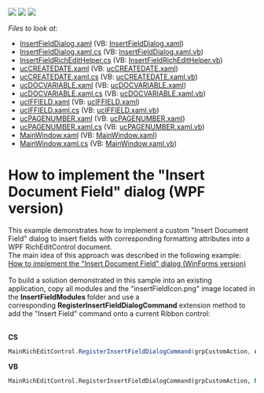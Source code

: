 <!-- default badges list -->
![](https://img.shields.io/endpoint?url=https://codecentral.devexpress.com/api/v1/VersionRange/128607786/21.1.5%2B)
[![](https://img.shields.io/badge/Open_in_DevExpress_Support_Center-FF7200?style=flat-square&logo=DevExpress&logoColor=white)](https://supportcenter.devexpress.com/ticket/details/T226421)
[![](https://img.shields.io/badge/📖_How_to_use_DevExpress_Examples-e9f6fc?style=flat-square)](https://docs.devexpress.com/GeneralInformation/403183)
<!-- default badges end -->
<!-- default file list -->
*Files to look at*:

* [InsertFieldDialog.xaml](./CS/InsertFieldModules/InsertFieldDialog.xaml) (VB: [InsertFieldDialog.xaml](./VB/InsertFieldModules/InsertFieldDialog.xaml))
* [InsertFieldDialog.xaml.cs](./CS/InsertFieldModules/InsertFieldDialog.xaml.cs) (VB: [InsertFieldDialog.xaml.vb](./VB/InsertFieldModules/InsertFieldDialog.xaml.vb))
* [InsertFieldRichEditHelper.cs](./CS/InsertFieldModules/InsertFieldRichEditHelper.cs) (VB: [InsertFieldRichEditHelper.vb](./VB/InsertFieldModules/InsertFieldRichEditHelper.vb))
* [ucCREATEDATE.xaml](./CS/InsertFieldModules/ucCREATEDATE.xaml) (VB: [ucCREATEDATE.xaml](./VB/InsertFieldModules/ucCREATEDATE.xaml))
* [ucCREATEDATE.xaml.cs](./CS/InsertFieldModules/ucCREATEDATE.xaml.cs) (VB: [ucCREATEDATE.xaml.vb](./VB/InsertFieldModules/ucCREATEDATE.xaml.vb))
* [ucDOCVARIABLE.xaml](./CS/InsertFieldModules/ucDOCVARIABLE.xaml) (VB: [ucDOCVARIABLE.xaml](./VB/InsertFieldModules/ucDOCVARIABLE.xaml))
* [ucDOCVARIABLE.xaml.cs](./CS/InsertFieldModules/ucDOCVARIABLE.xaml.cs) (VB: [ucDOCVARIABLE.xaml.vb](./VB/InsertFieldModules/ucDOCVARIABLE.xaml.vb))
* [ucIFFIELD.xaml](./CS/InsertFieldModules/ucIFFIELD.xaml) (VB: [ucIFFIELD.xaml](./VB/InsertFieldModules/ucIFFIELD.xaml))
* [ucIFFIELD.xaml.cs](./CS/InsertFieldModules/ucIFFIELD.xaml.cs) (VB: [ucIFFIELD.xaml.vb](./VB/InsertFieldModules/ucIFFIELD.xaml.vb))
* [ucPAGENUMBER.xaml](./CS/InsertFieldModules/ucPAGENUMBER.xaml) (VB: [ucPAGENUMBER.xaml](./VB/InsertFieldModules/ucPAGENUMBER.xaml))
* [ucPAGENUMBER.xaml.cs](./CS/InsertFieldModules/ucPAGENUMBER.xaml.cs) (VB: [ucPAGENUMBER.xaml.vb](./VB/InsertFieldModules/ucPAGENUMBER.xaml.vb))
* [MainWindow.xaml](./CS/MainWindow.xaml) (VB: [MainWindow.xaml](./VB/MainWindow.xaml))
* [MainWindow.xaml.cs](./CS/MainWindow.xaml.cs) (VB: [MainWindow.xaml.vb](./VB/MainWindow.xaml.vb))
<!-- default file list end -->
# How to implement the "Insert Document Field" dialog (WPF version)


<p>This example demonstrates how to implement a custom "Insert Document Field" dialog to insert fields with corresponding formatting attributes into a WPF RichEditControl document.<br />The main idea of this approach was described in the following example:<br /><a href="https://www.devexpress.com/Support/Center/p/T223036">How to implement the "Insert Document Field" dialog (WinForms version)</a><br /><br />To build a solution demonstrated in this sample into an existing application, copy all modules and the "insertFieldIcon.png" image located in the <strong>InsertFieldModules </strong>folder and use a corresponding <strong>RegisterInsertFieldDialogCommand</strong> extension method to add the "Insert Field" command onto a current Ribbon control:</p>
<br /><strong>CS</strong><br />


```cs
MainRichEditControl.RegisterInsertFieldDialogCommand(grpCustomAction, new BitmapImage(new Uri("pack://application:,,,/InsertFieldModules/insertFieldIcon.png")));
```


<strong><strong>VB<br /></strong></strong>


```vb
MainRichEditControl.RegisterInsertFieldDialogCommand(grpCustomAction, New BitmapImage(New Uri("pack://application:,,,/InsertFieldModules/insertFieldIcon.png")))
```



<br/>


